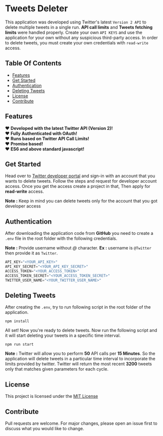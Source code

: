 # Tweets Deleter

This application was developed using Twitter's latest `Version 2 API` to delete multiple tweets in a single run. **API call limits** and **Tweets fetching limits** were handled properly. Create your own `API KEYS` and use the application for your own without any suspicious third-party access. In order to delete tweets, you must create your own credentials with `read-write` access.

## Table Of Contents

- [Features](#features)
- [Get Started](#get-started)
- [Authentication](#authentication)
- [Deleting Tweets](#deleting-tweets)
- [License](#license)
- [Contribute](#contribute)

## Features

:heart: **Developed with the latest Twitter API (Version 2)!**<br />
:heart: **Fully Authenticated with OAuth!**<br />
:heart: **Runs based on Twitter API Call Limits!**<br />
:heart: **Promise based!**<br />
:heart: **ES6 and above standard javascript!**<br />

## Get Started

Head over to [Twitter developer portal](https://developer.twitter.com/en) and sign-in with an account that you wants to delete tweets. Follow the steps and request for developer account access. Once you get the access create a project in that, Then apply for **read-write** access.

**Note :** Keep in mind you can delete tweets only for the account that you got developer access

## Authentication

After downloading the application code from **GitHub** you need to create a `.env` file in the root folder with the following credentials.

**Note :** Provide username without *@* character. **Ex :** username is `@Twitter` then provide it as `Twitter`.

```javascript
API_KEY="<YOUR_API_KEY>"
API_KEY_SECRET="<YOUR_API_KEY_SECRET>"
ACCESS_TOKEN="<YOUR_ACCESS_TOKEN>"
ACCESS_TOKEN_SECRET="<YOUR_ACCESS_TOKEN_SECRET>"
TWITTER_USER_NAME="<YOUR_TWITTER_USER_NAME>"
```
## Deleting Tweets

After creating the `.env`, try to run following script in the root folder of the application.

```console
npm install
```

All set! Now you're ready to delete tweets. Now run the following script and it will start deleting your tweets in a specific time interval.

```console
npm run start
```

**Note :** Twitter will allow you to perform **50** API calls per **15 Minutes**. So the application will delete tweets in a particular time interval to incorporate the limits provided by twitter. Twitter will return the most recent **3200** tweets only that matches given parameters for each cycle.

## License

This project is licensed under the [MIT License](https://github.com/rameshrrl/tweets-deleter/blob/main/LICENSE)

## Contribute

Pull requests are welcome. For major changes, please open an issue first to discuss what you would like to change.
